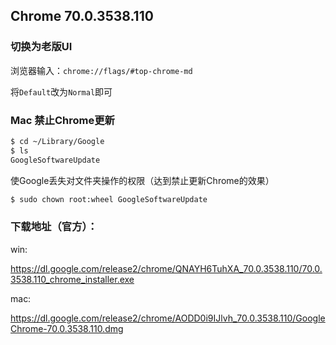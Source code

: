 ## Chrome 70.0.3538.110

### 切换为老版UI

浏览器输入：`chrome://flags/#top-chrome-md`

将`Default`改为`Normal`即可

### Mac 禁止Chrome更新

```bash
$ cd ~/Library/Google
$ ls
GoogleSoftwareUpdate
```
使Google丢失对文件夹操作的权限（达到禁止更新Chrome的效果）
```bash
$ sudo chown root:wheel GoogleSoftwareUpdate
```

### 下载地址（官方）：

win:

https://dl.google.com/release2/chrome/QNAYH6TuhXA_70.0.3538.110/70.0.3538.110_chrome_installer.exe

mac:

https://dl.google.com/release2/chrome/AODD0i9IJlvh_70.0.3538.110/GoogleChrome-70.0.3538.110.dmg
